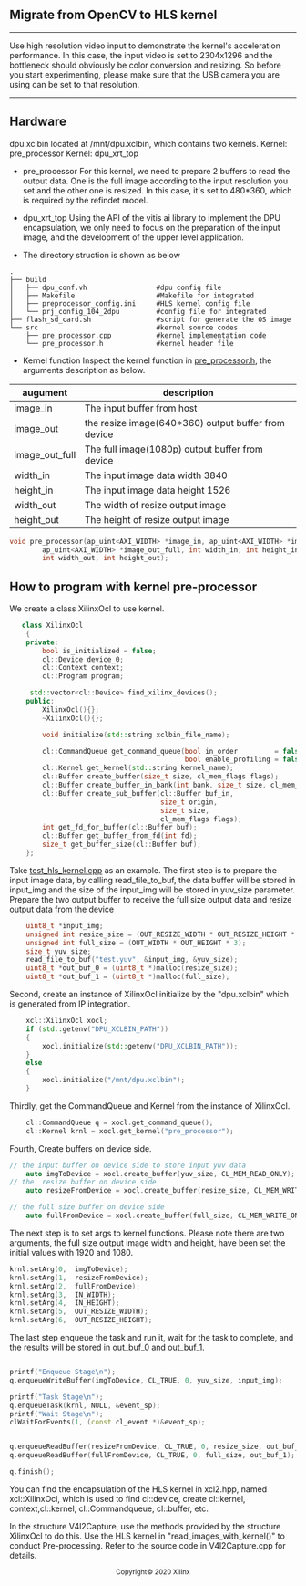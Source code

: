 ## Migrate from OpenCV to HLS kernel
---
Use high resolution video input to demonstrate the kernel's acceleration performance. In this case, the input video is set to 2304x1296 and the bottleneck should obviously be color conversion and resizing. So before you start experimenting, please make sure that the USB camera you are using can be set to that resolution.

---
## Hardware

dpu.xclbin located at /mnt/dpu.xclbin, which contains two kernels.
Kernel: pre_processor
Kernel: dpu_xrt_top

- pre_processor
For this kernel, we need to prepare 2 buffers to read the output data. One is the full image according to the input resolution you set and the other one is resized. In this case, it's set to 480*360, which is required by the refindet model.
- dpu_xrt_top
Using the API of the vitis ai library to implement the DPU encapsulation, we only need to focus on the preparation of the input image, and the development of the upper level application.

- The directory struction is shown as below
```
.
├── build
│   ├── dpu_conf.vh                 #dpu config file
│   ├── Makefile                    #Makefile for integrated
│   ├── preprocessor_config.ini     #HLS kernel config file
│   └── prj_config_104_2dpu         #config file for integrated
├── flash_sd_card.sh                #script for generate the OS image
└── src                             #kernel source codes
    ├── pre_processor.cpp           #kernel implementation code
    └── pre_processor.h             #kernel header file

```

- Kernel function
Inspect the kernel function in [pre_processor.h](../kernel/src/pre_processor.h), the arguments description as below.


augument|description
---|---|
image_in|           The input buffer from host 
image_out|          the resize image(640*360) output buffer from device 
image_out_full|     The full image(1080p) output buffer from device
width_in|           The input image data width 3840
height_in|          The input image data height 1526
width_out|          The width of resize output image
height_out|         The height of resize output image


```c++
void pre_processor(ap_uint<AXI_WIDTH> *image_in, ap_uint<AXI_WIDTH> *image_out,
		ap_uint<AXI_WIDTH> *image_out_full, int width_in, int height_in,
		int width_out, int height_out);
```

## How to program with kernel pre-processor
We create a class XilinxOcl to use kernel.
```c++
   class XilinxOcl
    {
    private:
        bool is_initialized = false;
        cl::Device device_0;
        cl::Context context;
        cl::Program program;

     std::vector<cl::Device> find_xilinx_devices();   
    public:
        XilinxOcl(){};
        ~XilinxOcl(){};

        void initialize(std::string xclbin_file_name);

        cl::CommandQueue get_command_queue(bool in_order         = false,
                                           bool enable_profiling = false);
        cl::Kernel get_kernel(std::string kernel_name);
        cl::Buffer create_buffer(size_t size, cl_mem_flags flags);
        cl::Buffer create_buffer_in_bank(int bank, size_t size, cl_mem_flags flags);
        cl::Buffer create_sub_buffer(cl::Buffer buf_in,
                                     size_t origin,
                                     size_t size,
                                     cl_mem_flags flags);
        int get_fd_for_buffer(cl::Buffer buf);
        cl::Buffer get_buffer_from_fd(int fd);
        size_t get_buffer_size(cl::Buffer buf);
    };
```
Take [test_hls_kernel.cpp](../test/test_hls_kernel.cpp) as an example.
The first step is to prepare the input image data, by calling read_file_to_buf, the data buffer will be stored in input_img and the size of the input_img will be stored in yuv_size parameter. Prepare the two output buffer to receive the full size output data and resize output data from the device
```c++
    uint8_t *input_img;
    unsigned int resize_size = (OUT_RESIZE_WIDTH * OUT_RESIZE_HEIGHT * 3);
    unsigned int full_size = (OUT_WIDTH * OUT_HEIGHT * 3);
    size_t yuv_size;
    read_file_to_buf("test.yuv", &input_img, &yuv_size);
    uint8_t *out_buf_0 = (uint8_t *)malloc(resize_size);
    uint8_t *out_buf_1 = (uint8_t *)malloc(full_size);
```

Second, create an instance of XilinxOcl initialize by the "dpu.xclbin" which is generated from IP integration. 

```c++
    xcl::XilinxOcl xocl;
    if (std::getenv("DPU_XCLBIN_PATH"))
    {
        xocl.initialize(std::getenv("DPU_XCLBIN_PATH"));
    }
    else
    {
        xocl.initialize("/mnt/dpu.xclbin");
    }
```
Thirdly, get the CommandQueue and Kernel from the instance of XilinxOcl.

```c++
    cl::CommandQueue q = xocl.get_command_queue();
    cl::Kernel krnl = xocl.get_kernel("pre_processor");

```
Fourth, Create buffers on device side. 
```c++
// the input buffer on device side to store input yuv data
    auto imgToDevice = xocl.create_buffer(yuv_size, CL_MEM_READ_ONLY);
// the  resize buffer on device side
    auto resizeFromDevice = xocl.create_buffer(resize_size, CL_MEM_WRITE_ONLY);

// the full size buffer on device side
    auto fullFromDevice = xocl.create_buffer(full_size, CL_MEM_WRITE_ONLY);
```

The next step is to set args to kernel functions. Please note there are two arguments, the full size output image width and height, have been set the initial values with 1920 and 1080. 
```c++
krnl.setArg(0,  imgToDevice);
krnl.setArg(1,  resizeFromDevice);
krnl.setArg(2,  fullFromDevice);
krnl.setArg(3,  IN_WIDTH);
krnl.setArg(4,  IN_HEIGHT);
krnl.setArg(5,  OUT_RESIZE_WIDTH);
krnl.setArg(6,  OUT_RESIZE_HEIGHT);

```
The last step enqueue the task and run it, wait for the task to complete, and the results will be stored in out_buf_0 and out_buf_1.
```c++

printf("Enqueue Stage\n");
q.enqueueWriteBuffer(imgToDevice, CL_TRUE, 0, yuv_size, input_img);

printf("Task Stage\n");
q.enqueueTask(krnl, NULL, &event_sp);
printf("Wait Stage\n");
clWaitForEvents(1, (const cl_event *)&event_sp);


q.enqueueReadBuffer(resizeFromDevice, CL_TRUE, 0, resize_size, out_buf_0);
q.enqueueReadBuffer(fullFromDevice, CL_TRUE, 0, full_size, out_buf_1);

q.finish();
```

You can find the encapsulation of the HLS kernel in xcl2.hpp, named xcl::XilinxOcl, which is used to find cl::device, create cl::kernel, context,cl::kernel, cl::Commandqueue, cl::buffer, etc.

In the structure V4l2Capture, use the methods provided by the structure XilinxOcl to do this. Use the HLS kernel in "read_images_with_kernel()" to conduct Pre-processing. Refer to the source code in V4l2Capture.cpp for details.



<p align="center"><sup>Copyright&copy; 2020 Xilinx</sup></p>
